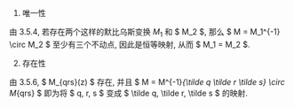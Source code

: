 1. 唯一性

由 3.5.4, 若存在两个这样的默比乌斯变换 $M_1$ 和 $ M_2 $, 那么 $ M = M_1^{-1} \circ M_2 $ 至少有三个不动点, 因此是恒等映射, 从而 $ M_1 = M_2 $.

2. 存在性

由 3.5.6, $ M_{qrs}(z) $ 存在, 并且 $ M = M^{-1}_{\tilde q \tilde r \tilde s} \circ M_{qrs} $ 即为将 $ q, r, s $ 变成 $ \tilde q, \tilde r, \tilde s $ 的映射.